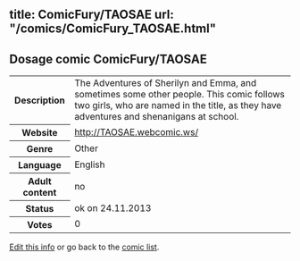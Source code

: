 title: ComicFury/TAOSAE
url: "/comics/ComicFury_TAOSAE.html"
---
Dosage comic ComicFury/TAOSAE
-----------------------------------------

<p id="msg"></p>
<script type="text/javascript">
if (window.location.search === '?edit_info_mail=sent_ok') {
  var elem = document.getElementById("msg");
  elem.innerHTML = 'Edited information sucessfully sent for review, which is usually done daily. Thanks!';
  elem.className = 'ok';
}
</script>
<table class="comicinfo">
<tr>
<th>Description</th><td>The Adventures of Sherilyn and Emma, and sometimes some other people. This comic follows two girls, who are named in the title, as they have adventures and shenanigans at school.</td>
</tr>
<tr>
<th>Website</th><td><a href="http://TAOSAE.webcomic.ws/">http://TAOSAE.webcomic.ws/</a></td>
</tr>
<tr>
<th>Genre</th><td>Other</td>
</tr>
<tr>
<th>Language</th><td>English</td>
</tr>
<tr>
<th>Adult content</th><td>no</td>
</tr>
<tr>
<th>Status</th><td>ok on 24.11.2013</td>
</tr>
<tr>
<th>Votes</th><td>0</td>
</tr>
</table>

[Edit this info](ComicFury_TAOSAE_edit.html) or go back to the [comic list](../comic-index.html).
